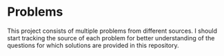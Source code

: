 # Problems
This project consists of multiple problems from different sources.
I should start tracking the source of each problem for better understanding of the questions for which solutions are provided in this repository.
